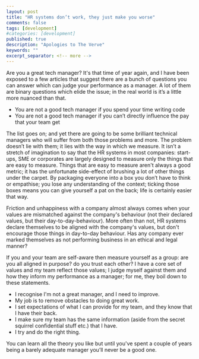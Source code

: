 ```yaml
---
layout: post
title: "HR systems don’t work, they just make you worse"
comments: false
tags: [development]
#categories: [development]
published: true
description: "Apologies to The Verve"
keywords: ""
excerpt_separator: <!-- more -->
---
```


Are you a great tech manager? It's that time of year again, and I have been exposed to a few articles that suggest there are a bunch of questions you can answer which can judge your performance as a manager. A lot of them are binary questions which elide the issue; in the real world is it’s a little more nuanced than that.

<!-- more -->

* You are not a good tech manager if you spend your time writing code
* You are not a good tech manager if you can’t directly influence the pay that your team get

The list goes on; and yet there are going to be some brilliant technical managers who will suffer from both those problems and more. The problem doesn’t lie with them; it lies with the way in which we measure. It isn’t a stretch of imagination to say that the HR systems in most companies: start-ups, SME or corporates are largely designed to measure only the things that are easy to measure. Things that are easy to measure aren't always a good metric; it has the unfortunate side-effect of brushing a lot of other things under the carpet. By packaging everyone into a box you don’t have to think or empathise; you lose any understanding of the context; ticking those boxes means you can give yourself a pat on the back; life is certainly easier that way.

Friction and unhappiness with a company almost always comes when your values are mismatched against the company's behaviour (not their declared values, but their day-to-day-behaviour). More often than not, HR systems declare themselves to be aligned with the company's values, but don't encourage those things in day-to-day behaviour. Has any company ever marked themselves as not performing business in an ethical and legal manner?

If you and your team are self-aware then measure yourself as a group: are you all aligned in purpose? do you trust each other? I have a core set of values and my team reflect those values; I judge myself against them and how they inform my performance as a manager; for me, they boil down to these statements.

* I recognise I'm not a great manager, and I need to improve.
* My job is to remove obstacles to doing great work.
* I set expectations of what I can provide for my team, and they know that I have their back.
* I make sure my team has the same information (aside from the secret squirrel confidential stuff etc.) that I have.
* I try and do the right thing.

You can learn all the theory you like but until you've spent a couple of years being a barely adequate manager you’ll never be a good one.
